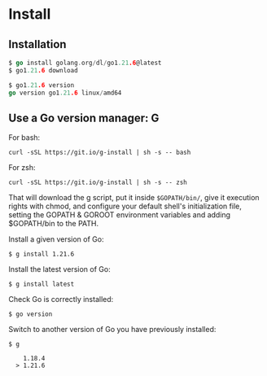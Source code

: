 # Install

## Installation

```go
$ go install golang.org/dl/go1.21.6@latest
$ go1.21.6 download

$ go1.21.6 version
go version go1.21.6 linux/amd64
```

## Use a Go version manager: G

For bash:

```
curl -sSL https://git.io/g-install | sh -s -- bash
```

For zsh:

```
curl -sSL https://git.io/g-install | sh -s -- zsh
```

That will download the g script, put it inside `$GOPATH/bin/`, give it execution rights with chmod, and configure your default shell's initialization file, setting the GOPATH & GOROOT environment variables and adding $GOPATH/bin to the PATH.

Install a given version of Go:

```
$ g install 1.21.6
```

Install the latest version of Go:

```
$ g install latest
```

Check Go is correctly installed:

```
$ go version
```

Switch to another version of Go you have previously installed:

```
$ g

    1.18.4
  > 1.21.6
```


